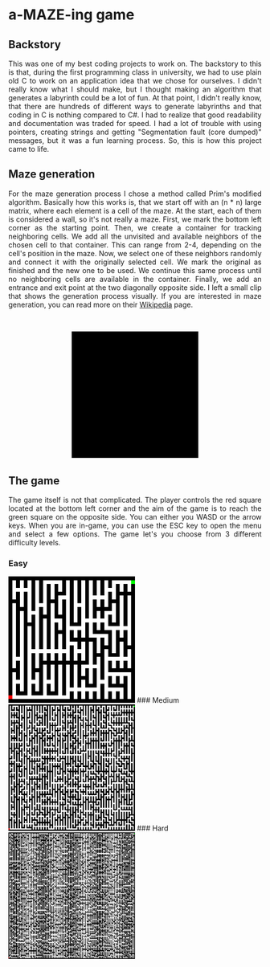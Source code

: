 # a-MAZE-ing game

## Backstory
<p align="justify">This was one of my best coding projects to work on. The backstory to this is that, during the first programming class in university, we had to use plain old C to work on an application idea that we chose for ourselves. I didn't really know what I should make, but I thought making an algorithm that generates a labyrinth could be a lot of fun. At that point, I didn't really know, that there are hundreds of different ways to generate labyrinths and that coding in C is nothing compared to C#. I had to realize that good readability and documentation was traded for speed. I had a lot of trouble with using pointers, creating strings and getting "Segmentation fault (core dumped)" messages, but it was a fun learning process. So, this is how this project came to life.</p>

## Maze generation
<p align="justify">For the maze generation process I chose a method called Prim's modified algorithm. Basically how this works is, that we start off with an (n * n) large matrix, where each element is a cell of the maze. At the start, each of them is considered a wall, so it's not really a maze. First, we mark the bottom left corner as the starting point. Then, we create a container for tracking neighboring cells. We add all the unvisited and available neighbors of the chosen cell to that container. This can range from 2-4, depending on the cell's position in the maze. Now, we select one of these neighbors randomly and connect it with the originally selected cell. We mark the original as finished and the new one to be used. We continue this same process until no neighboring cells are available in the container. Finally, we add an entrance and exit point at the two diagonally opposite side. I left a small clip that shows the generation process visually. If you are interested in maze generation, you can read more on their <a href="https://en.wikipedia.org/wiki/Maze_generation_algorithm">Wikipedia</a> page.</p>
</br>
<p align="center"><img alt="Generation" src="MazeGame/generation.gif" width="50%" height="50%"/></p>

## The game
<p align="justify">The game itself is not that complicated. The player controls the red square located at the bottom left corner and the aim of the game is to reach the green square on the opposite side. You can either you WASD or the arrow keys. When you are in-game, you can use the ESC key to open the menu and select a few options. The game let's you choose from 3 different difficulty levels.</p>

### Easy
<img alt="easy" src="MazeGame/easy.png" width="50%" height="50%"/>
### Medium
<img alt="medium" src="MazeGame/medium.png" width="50%" height="50%"/>
### Hard
<img alt="hard" src="MazeGame/hard.png" width="50%" height="50%"/>
